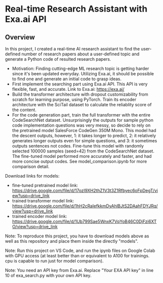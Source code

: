 # Real-time Research Assistant with Exa.ai API

## Overview
In this project, I created a real-time AI research assistant to find the user-defined number of research papers about a user-defined topic and generate a Python code of resulted research papers.
- Motivation: Finding cutting-edge ML research topic is getting harder since it's been updated everyday. Utilizing Exa.ai, it should be possible to find one and generate an initial code to grasp ideas.
- First implement the searching part using Exa.ai API. This API is very flexible, fast, and accurate. Link to Exa.ai: https://exa.ai/
- Build the transformer architecture with dropout customizability from scratch for learning purpose, using PyTorch. Train its encoder architecture with the SciTail dataset to calculate the reliablity score of the content.
- For the code generation part, train the full transformer with the entire CodeSearchNet dataset. Unsurprisingly the outputs for sample python code implementation questions was very messy, so decide to rely on the pretrained model SalesForce CodeGen 350M Mono. This model had the descent outputs, however, 1: it takes longer to predict, 2: it relatively generates longer outputs even for simple questions, and 3: it sometimes outputs sentences not codes. Fine-tune this model with randomly selected 100000 samples (seed=42) from the CodeSearchNet dataset. The fine-tuned model performed more accurately and faster, and had more concise output codes. See model_comparison.ipynb for more comparison detail.

Download links for models:
- fine-tuned pretrained model link: https://drive.google.com/file/d/17ozI9XH2thZ1V3t3Z1Rfbyec6oFpDegT/view?usp=drive_link 
- trained transformer model link: https://drive.google.com/file/d/1hH2cRaIefkkmDyAhlBJtS2DAahFDYJRq/view?usp=drive_link
- trained encoder model link: https://drive.google.com/file/d/1Ub799Sae5WnxK7VqYoB46C0DjFzi6XTO/view?usp=drive_link

Note: To reproduce this project, you have to download models above as well as this repository and place them inside the directly "models".

Note: Run this project on VS Code, and run the ipynb files on Google Colab with GPU access (at least better than or equivalent to A100 for trainings. cpu is capable to run just for model comparison).

Note: You need an API key from Exa.ai. Replace "Your EXA API key" in line 10 of exa_search.py with your own API key.
